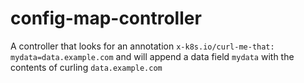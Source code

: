 # config-map-controller

A controller that looks for an annotation `x-k8s.io/curl-me-that: mydata=data.example.com` and will append a data field `mydata` with the contents of curling `data.example.com`


